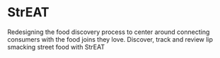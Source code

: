 # StrEAT
Redesigning the food discovery process to center around connecting consumers with the food joins they love. Discover, track and review lip smacking street food with StrEAT

